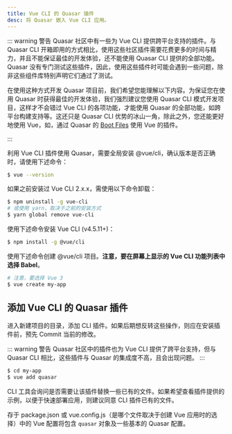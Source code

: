 ```yaml
---
title: Vue CLI 的 Quasar 插件
desc: 将 Quasar 嵌入 Vue CLI 应用。
---
```


::: warning 警告
Quasar 社区中有一些为 Vue CLI 提供跨平台支持的插件。与 Quasar CLI 开箱即用的方式相比，使用这些社区插件需要花费更多的时间与精力，并且不能保证最佳的开发体验，还不能使用 Quasar CLI 提供的全部功能。Quasar 没有专门测试这些插件，因此，使用这些插件时可能会遇到一些问题，除非这些组件库特别声明它们通过了测试。

在使用这种方式开发 Quasar 项目前，我们希望您能理解以下内容。为保证您在使用 Quasar 时获得最佳的开发体验，我们强烈建议您使用 Quasar CLI 模式开发项目，这样才不会错过 Vue CLI 的各项功能，才能使用 Quasar 的全部功能，如跨平台构建支持等。这还只是 Quasar CLI 优势的冰山一角，除此之外，您还能更好地使用 Vue，如，通过 Quasar 的 [Boot Files](/quasar-cli/boot-files#Anatomy-of-an-boot-file) 使用 Vue 的插件。

:::

利用 Vue CLI 插件使用 Quasar，需要全局安装 @vue/cli，确认版本是否正确时，请使用下述命令：

```bash
$ vue --version
```

如果之前安装过 Vue CLI 2.x.x，需使用以下命令卸载：

```bash
$ npm uninstall -g vue-cli
# 或使用 yarn，取决于之前的安装方式
$ yarn global remove vue-cli
```

使用下述命令安装 Vue CLI (v4.5.11+)：

```bash
$ npm install -g @vue/cli
```

使用下述命令创建 @vue/cli 项目。**注意，要在屏幕上显示的 Vue CLI 功能列表中选择 Babel**。

```bash
# 注意，要选择 Vue 3
$ vue create my-app
```

## 添加 Vue CLI 的 Quasar 插件
进入新建项目的目录，添加 CLI 插件。如果后期想反转这些操作，则应在安装插件前，预先 Commit 当前的修改。

::: warning 警告
Quasar 社区中的插件也为 Vue CLI 提供了跨平台支持，但与 Quasar CLI 相比，这些插件与 Quasar 的集成度不高，且会出现问题。
:::

```bash
$ cd my-app
$ vue add quasar
```

CLI 工具会询问是否需要让该插件替换一些已有的文件。如果希望查看插件提供的示例，以便于快速部署应用，则建议同意 CLI 插件已有的文件。

存于 package.json 或 vue.config.js（是哪个文件取决于创建 Vue 应用时的选择）中的 Vue 配置将包含 `quasar` 对象及一些基本的 Quasar 配置。
